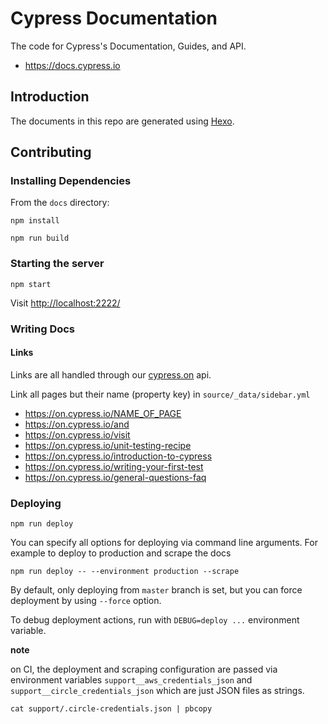 # Cypress Documentation

The code for Cypress's Documentation, Guides, and API.

* https://docs.cypress.io

## Introduction

The documents in this repo are generated using [Hexo](https://hexo.io/).

## Contributing

### Installing Dependencies

From the `docs` directory:

```shell
npm install

npm run build
```

### Starting the server

```shell
npm start
```

Visit [http://localhost:2222/](http://localhost:2222/)

### Writing Docs

#### Links

Links are all handled through our [cypress.on](https://github.com/cypress-io/cypress-on) api.

Link all pages but their name (property key) in `source/_data/sidebar.yml`

- https://on.cypress.io/NAME_OF_PAGE
- https://on.cypress.io/and
- https://on.cypress.io/visit
- https://on.cypress.io/unit-testing-recipe
- https://on.cypress.io/introduction-to-cypress
- https://on.cypress.io/writing-your-first-test
- https://on.cypress.io/general-questions-faq

### Deploying

```shell
npm run deploy
```

You can specify all options for deploying via command line arguments.
For example to deploy to production and scrape the docs

```shell
npm run deploy -- --environment production --scrape
```

By default, only deploying from `master` branch is set, but you can force
deployment by using `--force` option.

To debug deployment actions, run with `DEBUG=deploy ...` environment variable.

**note**

on CI, the deployment and scraping configuration are passed via environment
variables `support__aws_credentials_json` and `support__circle_credentials_json`
which are just JSON files as strings.

```shell
cat support/.circle-credentials.json | pbcopy
```
